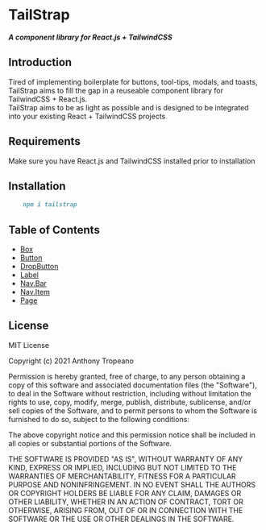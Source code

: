 # TailStrap

**_A component library for React.js + TailwindCSS_**

## Introduction

Tired of implementing boilerplate for buttons, tool-tips, modals, and toasts,
TailStrap aims to fill the gap in a reuseable component library for TailwindCSS + React.js.  
TailStrap aims to be as light as possible and is designed to be integrated into your existing React + TailwindCSS projects

## Requirements

Make sure you have React.js and TailwindCSS installed prior to installation

## Installation

```md
    npm i tailstrap
```

## Table of Contents

- [Box](./Components/Box.MD)
- [Button](./Components/Button.MD)
- [DropButton](./Components/DropButton.MD)
- [Label](./Components/Label.MD)
- [Nav.Bar](./Components/Nav.Bar.MD)
- [Nav.Item](./Components/Nav.Item.MD)
- [Page](./Layout/Page.MD)

## License

MIT License

Copyright (c) 2021 Anthony Tropeano

Permission is hereby granted, free of charge, to any person obtaining a copy
of this software and associated documentation files (the "Software"), to deal
in the Software without restriction, including without limitation the rights
to use, copy, modify, merge, publish, distribute, sublicense, and/or sell
copies of the Software, and to permit persons to whom the Software is
furnished to do so, subject to the following conditions:

The above copyright notice and this permission notice shall be included in all
copies or substantial portions of the Software.

THE SOFTWARE IS PROVIDED "AS IS", WITHOUT WARRANTY OF ANY KIND, EXPRESS OR
IMPLIED, INCLUDING BUT NOT LIMITED TO THE WARRANTIES OF MERCHANTABILITY,
FITNESS FOR A PARTICULAR PURPOSE AND NONINFRINGEMENT. IN NO EVENT SHALL THE
AUTHORS OR COPYRIGHT HOLDERS BE LIABLE FOR ANY CLAIM, DAMAGES OR OTHER
LIABILITY, WHETHER IN AN ACTION OF CONTRACT, TORT OR OTHERWISE, ARISING FROM,
OUT OF OR IN CONNECTION WITH THE SOFTWARE OR THE USE OR OTHER DEALINGS IN THE
SOFTWARE.
